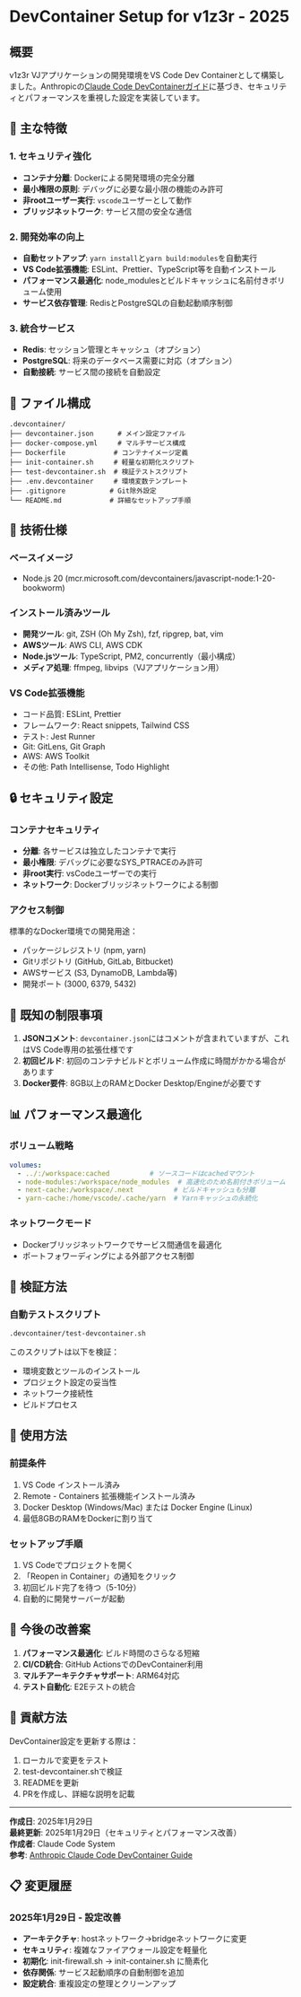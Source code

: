 # DevContainer Setup for v1z3r - 2025

## 概要

v1z3r VJアプリケーションの開発環境をVS Code Dev Containerとして構築しました。Anthropicの[Claude Code DevContainerガイド](https://docs.anthropic.com/ja/docs/claude-code/devcontainer)に基づき、セキュリティとパフォーマンスを重視した設定を実装しています。

## 🚀 主な特徴

### 1. セキュリティ強化
- **コンテナ分離**: Dockerによる開発環境の完全分離
- **最小権限の原則**: デバッグに必要な最小限の機能のみ許可
- **非rootユーザー実行**: `vscode`ユーザーとして動作
- **ブリッジネットワーク**: サービス間の安全な通信

### 2. 開発効率の向上
- **自動セットアップ**: `yarn install`と`yarn build:modules`を自動実行
- **VS Code拡張機能**: ESLint、Prettier、TypeScript等を自動インストール
- **パフォーマンス最適化**: node_modulesとビルドキャッシュに名前付きボリューム使用
- **サービス依存管理**: RedisとPostgreSQLの自動起動順序制御

### 3. 統合サービス
- **Redis**: セッション管理とキャッシュ（オプション）
- **PostgreSQL**: 将来のデータベース需要に対応（オプション）
- **自動接続**: サービス間の接続を自動設定

## 📁 ファイル構成

```
.devcontainer/
├── devcontainer.json      # メイン設定ファイル
├── docker-compose.yml     # マルチサービス構成
├── Dockerfile            # コンテナイメージ定義
├── init-container.sh     # 軽量な初期化スクリプト
├── test-devcontainer.sh  # 検証テストスクリプト
├── .env.devcontainer     # 環境変数テンプレート
├── .gitignore           # Git除外設定
└── README.md            # 詳細なセットアップ手順
```

## 🔧 技術仕様

### ベースイメージ
- Node.js 20 (mcr.microsoft.com/devcontainers/javascript-node:1-20-bookworm)

### インストール済みツール
- **開発ツール**: git, ZSH (Oh My Zsh), fzf, ripgrep, bat, vim
- **AWSツール**: AWS CLI, AWS CDK
- **Node.jsツール**: TypeScript, PM2, concurrently（最小構成）
- **メディア処理**: ffmpeg, libvips（VJアプリケーション用）

### VS Code拡張機能
- コード品質: ESLint, Prettier
- フレームワーク: React snippets, Tailwind CSS
- テスト: Jest Runner
- Git: GitLens, Git Graph
- AWS: AWS Toolkit
- その他: Path Intellisense, Todo Highlight

## 🔒 セキュリティ設定

### コンテナセキュリティ
- **分離**: 各サービスは独立したコンテナで実行
- **最小権限**: デバッグに必要なSYS_PTRACEのみ許可
- **非root実行**: vsCodeユーザーでの実行
- **ネットワーク**: Dockerブリッジネットワークによる制御

### アクセス制御
標準的なDocker環境での開発用途：
- パッケージレジストリ (npm, yarn)
- Gitリポジトリ (GitHub, GitLab, Bitbucket)
- AWSサービス (S3, DynamoDB, Lambda等)
- 開発ポート (3000, 6379, 5432)

## 🚨 既知の制限事項

1. **JSONコメント**: `devcontainer.json`にはコメントが含まれていますが、これはVS Code専用の拡張仕様です
2. **初回ビルド**: 初回のコンテナビルドとボリューム作成に時間がかかる場合があります
3. **Docker要件**: 8GB以上のRAMとDocker Desktop/Engineが必要です

## 📊 パフォーマンス最適化

### ボリューム戦略
```yaml
volumes:
  - ../:/workspace:cached          # ソースコードはcachedマウント
  - node-modules:/workspace/node_modules  # 高速化のため名前付きボリューム
  - next-cache:/workspace/.next          # ビルドキャッシュも分離
  - yarn-cache:/home/vscode/.cache/yarn  # Yarnキャッシュの永続化
```

### ネットワークモード
- Dockerブリッジネットワークでサービス間通信を最適化
- ポートフォワーディングによる外部アクセス制御

## 🧪 検証方法

### 自動テストスクリプト
```bash
.devcontainer/test-devcontainer.sh
```

このスクリプトは以下を検証：
- 環境変数とツールのインストール
- プロジェクト設定の妥当性
- ネットワーク接続性
- ビルドプロセス

## 📝 使用方法

### 前提条件
1. VS Code インストール済み
2. Remote - Containers 拡張機能インストール済み
3. Docker Desktop (Windows/Mac) または Docker Engine (Linux)
4. 最低8GBのRAMをDockerに割り当て

### セットアップ手順
1. VS Codeでプロジェクトを開く
2. 「Reopen in Container」の通知をクリック
3. 初回ビルド完了を待つ（5-10分）
4. 自動的に開発サーバーが起動

## 🔄 今後の改善案

1. **パフォーマンス最適化**: ビルド時間のさらなる短縮
2. **CI/CD統合**: GitHub ActionsでのDevContainer利用
3. **マルチアーキテクチャサポート**: ARM64対応
4. **テスト自動化**: E2Eテストの統合

## 🤝 貢献方法

DevContainer設定を更新する際は：
1. ローカルで変更をテスト
2. test-devcontainer.shで検証
3. READMEを更新
4. PRを作成し、詳細な説明を記載

---

**作成日**: 2025年1月29日  
**最終更新**: 2025年1月29日（セキュリティとパフォーマンス改善）  
**作成者**: Claude Code System  
**参考**: [Anthropic Claude Code DevContainer Guide](https://docs.anthropic.com/ja/docs/claude-code/devcontainer)

## 📋 変更履歴

### 2025年1月29日 - 設定改善
- **アーキテクチャ**: hostネットワーク→bridgeネットワークに変更
- **セキュリティ**: 複雑なファイアウォール設定を軽量化
- **初期化**: init-firewall.sh → init-container.sh に簡素化
- **依存関係**: サービス起動順序の自動制御を追加
- **設定統合**: 重複設定の整理とクリーンアップ